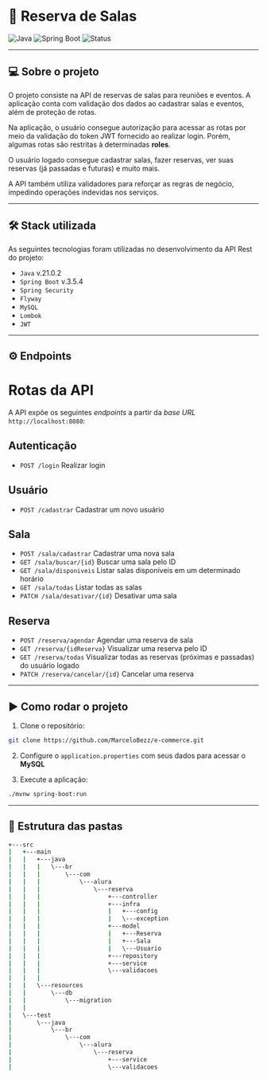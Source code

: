 # 📓 Reserva de Salas

![Java](https://img.shields.io/badge/Java-21-blue)
![Spring Boot](https://img.shields.io/badge/Spring%20Boot-3.5.6-green)
![Status](https://img.shields.io/badge/Status-Concluído-brightgreen)

---

## 💻 Sobre o projeto
O projeto consiste na API de reservas de salas para reuniões e eventos. A aplicação conta com validação dos dados ao cadastrar salas e eventos, além de proteção de rotas.

Na aplicação, o usuário consegue autorização para acessar as rotas por meio da validação do token JWT fornecido ao realizar login. Porém, algumas rotas são restritas à determinadas **roles**.

O usuário logado consegue cadastrar salas, fazer reservas, ver suas reservas (já passadas e futuras) e muito mais.

A API também utiliza validadores para reforçar as regras de negócio, impedindo operações indevidas nos serviços.

---

## 🛠 Stack utilizada
As seguintes tecnologias foram utilizadas no desenvolvimento da API Rest do projeto:
* `Java` v.21.0.2
* `Spring Boot` v.3.5.4
* `Spring Security`
* `Flyway`
* `MySQL`
* `Lombok`
* `JWT`

---

## ⚙️ Endpoints
# Rotas da API

A API expõe os seguintes *endpoints* a partir da *base URL* `http://localhost:8080`:

## Autenticação
* `POST /login` Realizar login

## Usuário
* `POST /cadastrar` Cadastrar um novo usuário

## Sala
* `POST /sala/cadastrar` Cadastrar uma nova sala
* `GET /sala/buscar/{id}` Buscar uma sala pelo ID
* `GET /sala/disponiveis` Listar salas disponíveis em um determinado horário
* `GET /sala/todas` Listar todas as salas
* `PATCH /sala/desativar/{id}` Desativar uma sala

## Reserva
* `POST /reserva/agendar` Agendar uma reserva de sala
* `GET /reserva/{idReserva}` Visualizar uma reserva pelo ID
* `GET /reserva/todas` Visualizar todas as reservas (próximas e passadas) do usuário logado
* `PATCH /reserva/cancelar/{id}` Cancelar uma reserva

---

## ▶️ Como rodar o projeto

1. Clone o repositório:
```bash
git clone https://github.com/MarceloBezz/e-commerce.git
```

2. Configure o `application.properties` com seus dados para acessar o **MySQL**

3. Execute a aplicação:
```bash
./mvnw spring-boot:run
```

---

## 📁 Estrutura das pastas
```bash
+---src
|   +---main
|   |   +---java
|   |   |   \---br
|   |   |       \---com
|   |   |           \---alura
|   |   |               \---reserva
|   |   |                   +---controller
|   |   |                   +---infra
|   |   |                   |   +---config
|   |   |                   |   \---exception
|   |   |                   +---model
|   |   |                   |   +---Reserva
|   |   |                   |   +---Sala
|   |   |                   |   \---Usuario
|   |   |                   +---repository
|   |   |                   +---service
|   |   |                   \---validacoes
|   |   |
|   |   \---resources
|   |       \---db
|   |           \---migration
|   |
|   \---test
|       \---java
|           \---br
|               \---com
|                   \---alura
|                       \---reserva
|                           +---service
|                           \---validacoes

```
